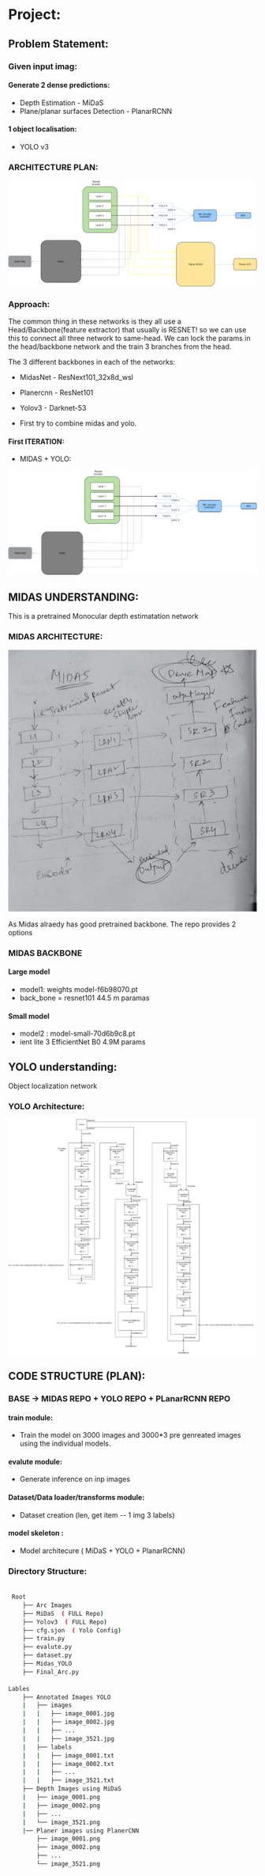 
# Project:

## Problem Statement:
### Given input imag:

#### Generate 2 dense predictions:
- Depth Estimation - MiDaS
- Plane/planar surfaces Detection - PlanarRCNN

#### 1 object localisation:
- YOLO v3

### ARCHITECTURE PLAN:

![Custom](https://github.com/SainadhAmul/EVA-5/blob/main/Capstone%20S15/Architecture%20diagrams/Arch%20Thanos%20Net%20(1).png)



### Approach:

The common thing in these networks is they all use a Head/Backbone(feature extractor) that usually is RESNET! so we can use this to connect all three network to same-head. We can lock the params in the head/backbone network and the train 3 branches from the head.

The 3 different backbones  in each of the networks:
- MidasNet - ResNext101_32x8d_wsl
- Planercnn - ResNet101
- Yolov3 - Darknet-53

- First try to combine midas and yolo.

#### First ITERATION:
- MIDAS + YOLO:

![YOLO+MIDAS](https://github.com/SainadhAmul/EVA-5/blob/main/Capstone%20S15/Architecture%20diagrams/Yolo_MIDAS_ARC.png)






## MIDAS UNDERSTANDING:

This is a pretrained Monocular depth estimatation network

### MIDAS ARCHITECTURE:

![midas](https://github.com/SainadhAmul/EVA-5/blob/main/Capstone%20S15/Architecture%20diagrams/midas.jpeg)


As Midas alraedy has good pretrained backbone. The repo provides 2 options

### MIDAS BACKBONE

#### Large model
- model1: weights model-f6b98070.pt 
- back_bone = resnet101 44.5 m paramas

#### Small model
- model2 : model-small-70d6b9c8.pt 
- ient lite 3 EfficientNet B0 4.9M params




## YOLO understanding:

Object localization network


### YOLO Architecture:

![YOLO](https://github.com/SainadhAmul/EVA-5/blob/main/Capstone%20S15/Architecture%20diagrams/YOLO%20v3.jpeg)




## CODE STRUCTURE (PLAN):

### BASE -> MIDAS REPO + YOLO REPO + PLanarRCNN REPO

#### train module: 
- Train the model on 3000 images and 3000*3 pre genreated images using the individual models.

#### evalute module:
- Generate inference on inp images

#### Dataset/Data loader/transforms module:
- Dataset creation (len, get item -- 1 img 3 labels)

#### model skeleton :
- Model architecure ( MiDaS + YOLO + PlanarRCNN)


### Directory Structure:


```bash

 Root
    ├── Arc Images 
    ├── MiDaS  ( FULL Repo) 
    ├── Yolov3  ( FULL Repo) 
    ├── cfg.sjon  ( Yolo Config) 
    ├── train.py  
    ├── evalute.py 
    ├── dataset.py
    ├── Midas_YOLO
    ├── Final_Arc.py      

Lables
    ├── Annotated Images YOLO
    |   ├── images
    |   |   ├── image_0001.jpg
    |   |   ├── image_0002.jpg
    |   |   ├── ...
    |   |   ├── image_3521.jpg
    |   ├── labels
    |   |   ├── image_0001.txt
    |   |   ├── image_0002.txt
    |   |   ├── ...
    |   |   ├── image_3521.txt
    ├── Depth Images using MiDaS
    |   ├── image_0001.png
    |   ├── image_0002.png
    |   ├── ...
    |   └── image_3521.png
    |── Planer images using PlanerCNN
        ├── image_0001.png
        ├── image_0002.png
        ├── ...
        └── image_3521.png    
```

